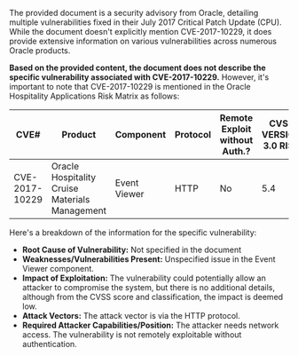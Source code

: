 The provided document is a security advisory from Oracle, detailing multiple vulnerabilities fixed in their July 2017 Critical Patch Update (CPU). While the document doesn't explicitly mention CVE-2017-10229, it does provide extensive information on various vulnerabilities across numerous Oracle products.

**Based on the provided content, the document does not describe the specific vulnerability associated with CVE-2017-10229.** However, it's important to note that CVE-2017-10229 is mentioned in the Oracle Hospitality Applications Risk Matrix as follows:

| CVE# | Product | Component | Protocol | Remote Exploit without Auth.? | CVSS VERSION 3.0 RISK | Supported Versions Affected | Notes |
|---|---|---|---|---|---|---|---|
| CVE-2017-10229 | Oracle Hospitality Cruise Materials Management | Event Viewer | HTTP | No | 5.4 | 7.30.562 |  |

Here's a breakdown of the information for the specific vulnerability:

*   **Root Cause of Vulnerability:** Not specified in the document
*   **Weaknesses/Vulnerabilities Present:** Unspecified issue in the Event Viewer component.
*   **Impact of Exploitation:**  The vulnerability could potentially allow an attacker to compromise the system, but there is no additional details, although from the CVSS score and classification, the impact is deemed low.
*  **Attack Vectors:** The attack vector is via the HTTP protocol.
*   **Required Attacker Capabilities/Position:** The attacker needs network access. The vulnerability is not remotely exploitable without authentication.
